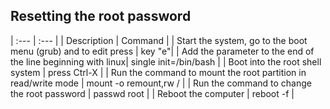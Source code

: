 ## Resetting the root password
| :--- | :--- |
| Description | Command |
| Start the system, go to the boot menu (grub) and  to edit press | key "e"|
| Add the parameter to the end of the line beginning with linux| single init=/bin/bash |
| Boot into the root shell system | press Ctrl-X |
| Run the command to mount the root partition in read/write mode | mount -o remount,rw / |
| Run the command to change the root password | passwd root |
| Reboot the computer | reboot -f |
